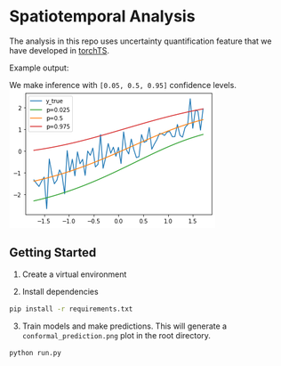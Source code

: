 # Spatiotemporal Analysis

The analysis in this repo uses uncertainty quantification feature that we have developed in [torchTS](https://github.com/Rose-STL-Lab/torchTS).

Example output:

We make inference with `[0.05, 0.5, 0.95]` confidence levels.
![uncertainty_quantification](./static/uncertainty_quantification.png)

## Getting Started

1. Create a virtual environment

2. Install dependencies

```bash
pip install -r requirements.txt
```

3. Train models and make predictions. This will generate a `conformal_prediction.png` plot in the root directory.

```bash
python run.py
```